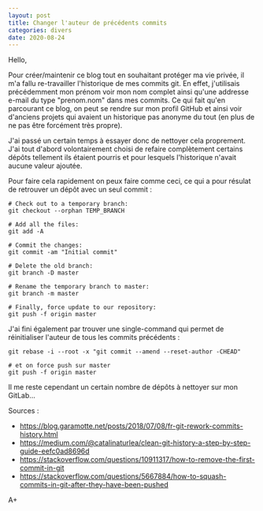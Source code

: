 ```yaml
---
layout: post
title: Changer l'auteur de précédents commits
categories: divers
date: 2020-08-24
---
```


Hello,

Pour créer/maintenir ce blog tout en souhaitant protéger ma vie privée, il m'a fallu re-travailler l'historique de mes commits git. En effet, j'utilisais précédemment mon prénom voir mon nom complet ainsi qu'une addresse e-mail du type "prenom.nom" dans mes commits. Ce qui fait qu'en parcourant ce blog, on peut se rendre sur mon profil GitHub et ainsi voir d'anciens projets qui avaient un historique pas anonyme du tout (en plus de ne pas être forcément très propre).

J'ai passé un certain temps à essayer donc de nettoyer cela proprement. J'ai tout d'abord volontairement choisi de refaire complètement certains dépôts tellement ils étaient pourris et pour lesquels l'historique n'avait aucune valeur ajoutée.

Pour faire cela rapidement on peux faire comme ceci, ce qui a pour résulat de retrouver un dépôt avec un seul commit :
```
# Check out to a temporary branch:
git checkout --orphan TEMP_BRANCH

# Add all the files:
git add -A

# Commit the changes:
git commit -am "Initial commit"

# Delete the old branch:
git branch -D master

# Rename the temporary branch to master:
git branch -m master

# Finally, force update to our repository:
git push -f origin master
```

J'ai fini également par trouver une single-command qui permet de réinitialiser l'auteur de tous les commits précédents :
```
git rebase -i --root -x "git commit --amend --reset-author -CHEAD"

# et on force push sur master
git push -f origin master
```

Il me reste cependant un certain nombre de dépôts à nettoyer sur mon GitLab...

Sources :

- <https://blog.garamotte.net/posts/2018/07/08/fr-git-rework-commits-history.html>
- <https://medium.com/@catalinaturlea/clean-git-history-a-step-by-step-guide-eefc0ad8696d>
- <https://stackoverflow.com/questions/10911317/how-to-remove-the-first-commit-in-git>
- <https://stackoverflow.com/questions/5667884/how-to-squash-commits-in-git-after-they-have-been-pushed>

A+
